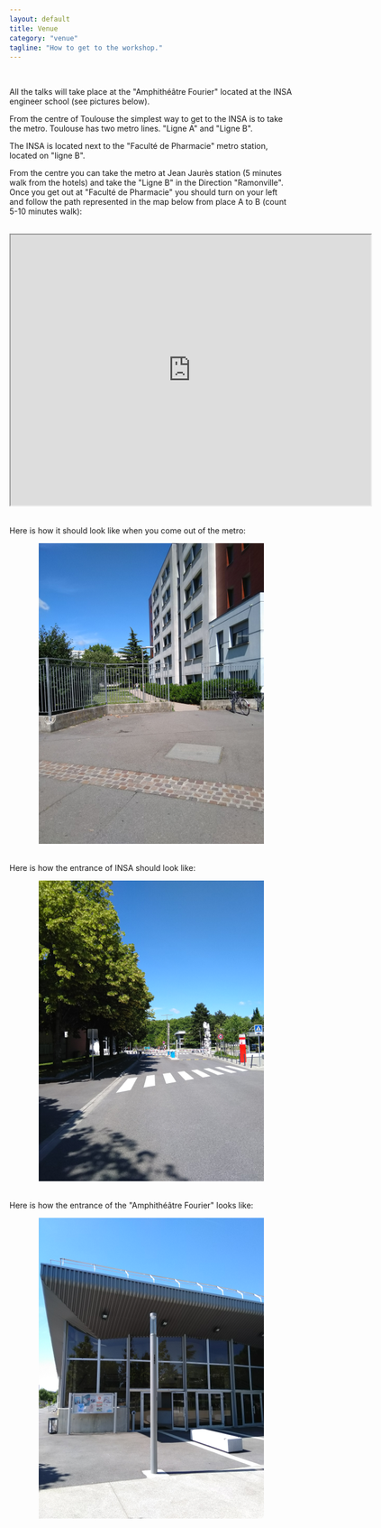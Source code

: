 ```yaml
---
layout: default
title: Venue
category: "venue"
tagline: "How to get to the workshop."
---
```




<br/>

All the talks will take place at the "Amphithéâtre Fourier" located at the INSA engineer school (see pictures below).

From the centre of Toulouse the simplest way to get to the INSA is to take the metro. Toulouse has two metro lines. "Ligne A" and "Ligne B".

The INSA is located next to the "Faculté de Pharmacie" metro station, located on "ligne B".

From the centre you can take the metro at Jean Jaurès station (5 minutes walk from the hotels) and take the "Ligne B" in the Direction "Ramonville". Once you get out at "Faculté de Pharmacie" you should turn on your left and follow the path represented in the map below from place A to B (count 5-10 minutes walk):

<br/>

<div align="center">
<iframe src="https://www.google.com/maps/d/embed?mid=1fZ3lBxXZF_ksWhJ6hhLtyPib9Mmg8UpJ" width="640" height="480"></iframe>
</div>

<br/>

Here is how it should look like when you come out of the metro:

<div align="center">
<img src="get_out_metro.png">
</div>

<br/>

Here is how the entrance of INSA should look like:

<div align="center">
<img src="INSA_entrance.png">
</div>

<br/>

Here is how the entrance of the "Amphithéâtre Fourier" looks like:

<div align="center">
<img src="amphi_Fourier.png">
</div>


<br/>
